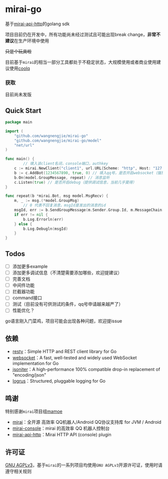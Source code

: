 # mirai-go
基于[mirai-api-http](https://github.com/project-mirai/mirai-api-http)的golang sdk

项目目前仍在开发中，所有功能尚未经过测试且可能出现break change，**非常不建议**在生产环境中使用

~~只是个玩具啦~~

目前基于`mirai`的相当一部分工具都处于不稳定状态，大规模使用或者商业使用建议使用[coolq](https://cqp.cc/)

### 获取

目前尚未发版

## Quick Start

```go
package main

import (
	"github.com/wangnengjie/mirai-go"
	"github.com/wangnengjie/mirai-go/model"
	"net/url"
)

func main() { 
        // 填入该client名词，console端口，authkey
	c := mirai.NewClient("client1", url.URL{Scheme: "http", Host: "127.0.0.1:8080"}, "12345678")
	b := c.AddBot(1234567890, true, 0) // 填入qq号，是否开启websocket（强烈建议使用）
	b.On(model.GroupMessage, repeat) // 消息监听
	c.Listen(true) // 是否开启debug（提供调试信息，当前几乎莫得）
}

func repeat(b *mirai.Bot, msg model.MsgRecv) {
	m, _ := msg.(*model.GroupMsg)
        // 0 代表不回复消息，msgId是发出的消息的id
	msgId, err := b.SendGroupMessage(m.Sender.Group.Id, m.MessageChain[1:], 0)
	if err != nil {
		b.Log.Errorln(err)
	} else {
		b.Log.Debugln(msgId)
	}
}
```

## Todos

- [ ] 添加更多example
- [ ] 添加更多调试信息（不清楚需要添加哪些，欢迎提建议）
- [ ] 完善文档
- [ ] 中间件功能
- [ ] 拦截器功能
- [ ] command接口
- [ ] 测试（目前没有可供测试的条件，qq号申请越来越严了）
- [ ] 性能优化？

go语言刚入门菜鸡，项目可能会出现各种问题，欢迎提issue

## 依赖

- [resty](https://github.com/go-resty/resty)：Simple HTTP and REST client library for Go
- [websocket](https://github.com/gorilla/websocket)：A fast, well-tested and widely used WebSocket implementation for Go
- [jsoniter](https://github.com/json-iterator/go)：A high-performance 100% compatible drop-in replacement of "encoding/json"
- [logrus](https://github.com/sirupsen/logrus)：Structured, pluggable logging for Go

## 鸣谢

特别感谢`mirai`项目组[mamoe](https://github.com/mamoe)

- [mirai](https://github.com/mamoe/mirai)：全开源 高效率 QQ机器人/Android QQ协议支持库 for JVM / Android
- [mirai-console](https://github.com/mamoe/mirai-console)：mirai 的高效率 QQ 机器人控制台
- [mirai-api-http](https://github.com/mamoe/mirai-api-http)：Mirai HTTP API (console) plugin

## 许可证

[GNU AGPLv3](https://choosealicense.com/licenses/agpl-3.0/)，基于`mirai`的一系列项目均使用`GNU AGPLv3`开源许可证，使用时请遵守相关规则
